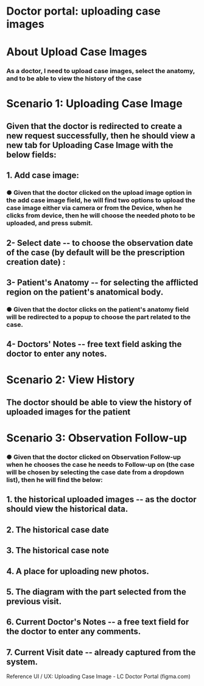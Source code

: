 # Doctor portal: uploading case images

# About Upload Case Images

### As a doctor, I need to upload case images, select the anatomy, and to be able to view the history of the case

# Scenario 1: Uploading Case Image

## Given that the doctor is redirected to create a new request successfully, then he should view a new tab for Uploading Case Image with the below fields:
## 1. Add case image: 
### ● Given that the doctor clicked on the upload image option in the add case image field, he will find two options to upload the case image either via camera or from the Device, when he clicks from device, then he will choose the needed photo to be uploaded, and press submit.
## 2- Select date -- to choose the observation date of the case (by default will be the prescription creation date) : 
## 3- Patient's Anatomy -- for selecting the afflicted region on the patient's anatomical body.
### ● Given that the doctor clicks on the patient's anatomy field will be redirected to a popup to choose the part related to the case.
## 4- Doctors' Notes -- free text field asking the doctor to enter any notes.



# Scenario 2: View History
## The doctor should be able to view the history of uploaded images for the patient

# Scenario 3: Observation Follow-up
### ● Given that the doctor clicked on Observation Follow-up when he chooses the case he needs to Follow-up on (the case will be chosen by selecting the case date from a dropdown list), then he will find the below:
## 1. the historical uploaded images -- as the doctor should view the historical data. 
## 2. The historical case date
## 3. The historical case note 
## 4. A place for uploading new photos. 
## 5. The diagram with the part selected from the previous visit. 
## 6. Current Doctor's Notes -- a free text field for the doctor to enter any comments. 
## 7. Current Visit date -- already captured from the system.

Reference UI / UX: Uploading Case Image - LC Doctor Portal (figma.com)
